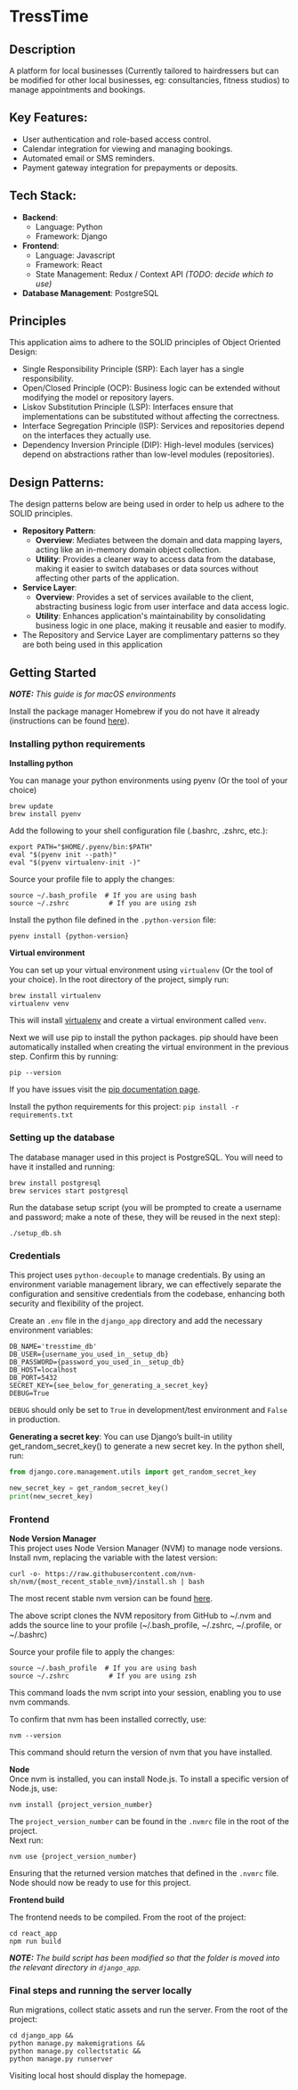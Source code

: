 # TressTime

## Description
A platform for local businesses (Currently tailored to hairdressers but can be modified for other local businesses, eg: consultancies, fitness studios) to manage appointments and bookings.

## Key Features:
  - User authentication and role-based access control.
  - Calendar integration for viewing and managing bookings.
  - Automated email or SMS reminders.
  - Payment gateway integration for prepayments or deposits.

## Tech Stack:
  - **Backend**: 
    - Language: Python
    - Framework: Django
  - **Frontend**: 
    - Language: Javascript
    - Framework: React
    - State Management: Redux / Context API _(TODO: decide which to use)_
  - **Database Management**: PostgreSQL

## Principles
This application aims to adhere to the SOLID principles of Object Oriented Design:

- Single Responsibility Principle (SRP): Each layer has a single responsibility.
- Open/Closed Principle (OCP): Business logic can be extended without modifying the model or repository layers.
- Liskov Substitution Principle (LSP): Interfaces ensure that implementations can be substituted without affecting the correctness.
- Interface Segregation Principle (ISP): Services and repositories depend on the interfaces they actually use.
- Dependency Inversion Principle (DIP): High-level modules (services) depend on abstractions rather than low-level modules (repositories).

## Design Patterns:
The design patterns below are being used in order to help us adhere to the SOLID principles.

- **Repository Pattern**:
    - **Overview**: Mediates between the domain and data mapping layers, acting like an in-memory domain object collection.
    - **Utility**: Provides a cleaner way to access data from the database, making it easier to switch databases or data sources without affecting other parts of the application.
- **Service Layer**:
    - **Overview**: Provides a set of services available to the client, abstracting business logic from user interface and data access logic.
    - **Utility**: Enhances application's maintainability by consolidating business logic in one place, making it reusable and easier to modify.
- The Repository and Service Layer are complimentary patterns so they are both being used in this application

## Getting Started
_**NOTE:** This guide is for macOS environments_

Install the package manager Homebrew if you do not have it already (instructions can be found [here](https://brew.sh/)).

### Installing python requirements

**Installing python**

You can manage your python environments using pyenv (Or the tool of your choice)
```commandline
brew update
brew install pyenv
```
Add the following to your shell configuration file (.bashrc, .zshrc, etc.):
```
export PATH="$HOME/.pyenv/bin:$PATH"
eval "$(pyenv init --path)"
eval "$(pyenv virtualenv-init -)"
```
Source your profile file to apply the changes:
```
source ~/.bash_profile  # If you are using bash
source ~/.zshrc          # If you are using zsh
```
Install the python file defined in the `.python-version` file:
```
pyenv install {python-version}
```

**Virtual environment**

You can set up your virtual environment using `virtualenv` (Or the tool of your choice). 
In the root directory of the project, simply run:
``` commandline
brew install virtualenv
virtualenv venv
```
This will install [virtualenv](https://virtualenv.pypa.io/en/latest/) and create a virtual environment called `venv`.

Next we will use pip to install the python packages. pip should have been automatically installed when creating the 
virtual environment in the previous step. Confirm this by running:

`pip --version`

If you have issues visit the [pip documentation page](https://pip.pypa.io/en/stable/installation/).

Install the python requirements for this project: `pip install -r requirements.txt`

### Setting up the database
The database manager used in this project is PostgreSQL. You will need to have it installed and running:  
```commandline
brew install postgresql
brew services start postgresql
```

Run the database setup script (you will be prompted to create a username and password; make a note of these, they will 
be reused in the next step): 

`./setup_db.sh`

### Credentials

This project uses `python-decouple` to manage credentials. By using an environment variable management library, we can 
effectively separate the configuration and sensitive credentials from the codebase, enhancing both security and 
flexibility of the project.

Create an `.env` file in the `django_app` directory and add the necessary environment variables:
```
DB_NAME='tresstime_db'
DB_USER={username_you_used_in__setup_db}
DB_PASSWORD={password_you_used_in__setup_db}
DB_HOST=localhost
DB_PORT=5432
SECRET_KEY={see_below_for_generating_a_secret_key}
DEBUG=True
```
`DEBUG` should only be set to `True` in development/test environment and `False` in production.

**Generating a secret key**:
You can use Django’s built-in utility get_random_secret_key() to generate a new secret key. In the python shell, run:
```python
from django.core.management.utils import get_random_secret_key

new_secret_key = get_random_secret_key()
print(new_secret_key)
```

### Frontend

**Node Version Manager**  
This project uses Node Version Manager (NVM) to manage node versions. Install nvm, replacing the variable with the latest version:

`curl -o- https://raw.githubusercontent.com/nvm-sh/nvm/{most_recent_stable_nvm}/install.sh | bash`

The most recent stable nvm version can be found [here](https://github.com/nvm-sh/nvm).

The above script clones the NVM repository from GitHub to ~/.nvm and adds the source line to your profile 
(~/.bash_profile, ~/.zshrc, ~/.profile, or ~/.bashrc)

Source your profile file to apply the changes:
```commandline
source ~/.bash_profile  # If you are using bash
source ~/.zshrc          # If you are using zsh
```
This command loads the nvm script into your session, enabling you to use nvm commands.

To confirm that nvm has been installed correctly, use:  
```
nvm --version
```
This command should return the version of nvm that you have installed.

**Node**  
Once nvm is installed, you can install Node.js. To install a specific version of Node.js, use:  
```commandline
nvm install {project_version_number}
```
The `project_version_number` can be found in the `.nvmrc` file in the root of the project.   
Next run:  
```
nvm use {project_version_number}
```
Ensuring that the returned version matches that defined in the `.nvmrc` file. Node should now be ready to use for
this project.

**Frontend build**

The frontend needs to be compiled. From the root of the project:

```commandline
cd react_app
npm run build
```

_**NOTE:** The build script has been modified so that the folder is moved into the relevant directory in `django_app`._

### Final steps and running the server locally

Run migrations, collect static assets and run the server. From the root of the project: 
```
cd django_app &&
python manage.py makemigrations &&
python manage.py collectstatic &&
python manage.py runserver
```

Visiting local host should display the homepage.
